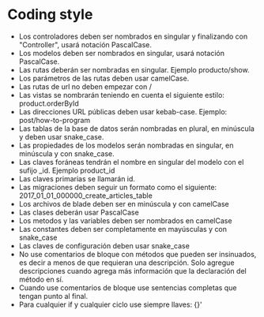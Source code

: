 # Coding style
* Los controladores deben ser nombrados en singular y finalizando con "Controller", usará notación PascalCase.
* Los modelos deben ser nombrados en singular, usará notación PascalCase.
* Las rutas deberán ser nombradas en singular. Ejemplo producto/show.
* Los parámetros de las rutas deben usar camelCase.
* Las rutas de url no deben empezar con /
* Las vistas se nombrarán teniendo en cuenta el siguiente estilo:
product.orderById
* Las direcciones URL públicas deben usar kebab-case. Ejemplo:
post/how-to-program
* Las tablas de la base de datos serán nombradas en plural, en minúscula y deben usar snake_case.
* Las propiedades de los modelos serán nombradas en singular, en minúscula y con snake_case.
* Las claves foráneas tendrán el nombre en singular del modelo con el sufijo _id. Ejemplo product_id
* Las claves primarias se llamarán id.
* Las migraciones deben seguir un formato como el siguiente: 
2017_01_01_000000_create_articles_table
* Los archivos de blade deben ser en minúscula y con camelCase
* Las clases deberán usar PascalCase
* Los metodos y las variables deben ser nombrados en camelCase
* Las constantes deben ser completamente en mayúsculas y con snake_case
* Las claves de configuración deben usar snake_case
* No use comentarios de bloque con métodos que pueden ser insinuados, es decir a menos de que requieran una descripción. Solo agregue descripciones cuando agrega más información que la declaración del método en sí.
* Cuando use comentarios de bloque use sentencias completas que tengan punto al final.
* Para cualquier if y cualquier ciclo use siempre llaves: {}'
